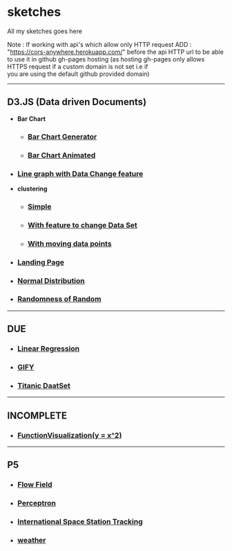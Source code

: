 # sketches

All my  sketches goes here

Note : If working with api's which allow only HTTP request
       ADD : "https://cors-anywhere.herokuapp.com/"
          before the api HTTP url to be able to use it in github gh-pages hosting
          (as hosting gh-pages only allows HTTPS request if a custom domain is not set i.e if              
          you are using the default github provided domain)
          
---
## D3.JS (Data driven Documents)
- **Bar Chart**
  - ### [Bar Chart Generator](https://baby-oopsy-daisy.github.io/d3/barChart/1.0)
  - ### [Bar Chart Animated](https://baby-oopsy-daisy.github.io/d3/barChart/2.0)
- ### [Line graph with Data Change feature](https://baby-oopsy-daisy.github.io/d3/changinglines)
- **clustering**
  - ### [Simple](https://baby-oopsy-daisy.github.io/d3/clustering/1.0)
  - ### [With feature to change Data Set](https://baby-oopsy-daisy.github.io/d3/clustering/2.0)
  - ### [With moving data points](https://baby-oopsy-daisy.github.io/d3/clustering/moving_cluster)
- ### [Landing Page](https://baby-oopsy-daisy.github.io/d3/landingPage)
- ### [Normal Distribution](https://baby-oopsy-daisy.github.io/d3/normaldistribution)
- ### [Randomness of Random](https://baby-oopsy-daisy.github.io/d3/randomnessOfRandom)

---
## DUE
- ### [Linear Regression](https://baby-oopsy-daisy.github.io/due/LinearRegression)
- ### [GIFY](https://baby-oopsy-daisy.github.io/due/gify(project2))
- ### [Titanic DaatSet](https://baby-oopsy-daisy.github.io/due/titanic)

---
## INCOMPLETE
 - ### [FunctionVisualization(y = x^2)](https://baby-oopsy-daisy.github.io/incomplete/functionVisual)
 
---
## P5
 - ### [Flow Field](https://baby-oopsy-daisy.github.io/p5/Flow_field)
 - ### [Perceptron](https://baby-oopsy-daisy.github.io/p5/perceptron)
 - ### [International Space Station Tracking](https://baby-oopsy-daisy.github.io/p5/ISSmap)
 - ### [weather](https://baby-oopsy-daisy.github.io/p5/weather)

